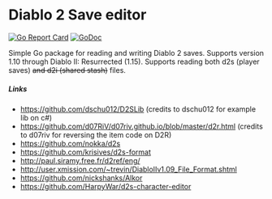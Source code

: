 # Diablo 2 Save editor
[![Go Report Card](https://goreportcard.com/badge/github.com/vitalick/d2s)](https://goreportcard.com/report/github.com/vitalick/d2s)
[![GoDoc](https://godoc.org/github.com/vitalick/d2s?status.svg)](https://godoc.org/github.com/vitalick/d2s)


Simple Go package for reading and writing Diablo 2 saves. Supports version 1.10 through Diablo II: Resurrected (1.15). Supports reading both d2s (player saves) ~~and d2i (shared stash)~~ files.

##### Links

- https://github.com/dschu012/D2SLib (credits to dschu012 for example lib on c#)
- https://github.com/d07RiV/d07riv.github.io/blob/master/d2r.html (credits to d07riv for reversing the item code on D2R)
- https://github.com/nokka/d2s
- https://github.com/krisives/d2s-format
- http://paul.siramy.free.fr/d2ref/eng/
- http://user.xmission.com/~trevin/DiabloIIv1.09_File_Format.shtml
- https://github.com/nickshanks/Alkor
- https://github.com/HarpyWar/d2s-character-editor


